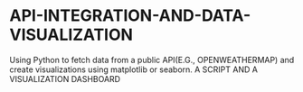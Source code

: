 # API-INTEGRATION-AND-DATA-VISUALIZATION
Using  Python to fetch data from a public API(E.G., OPENWEATHERMAP) and create visualizations using matplotlib or seaborn.  A SCRIPT AND A VISUALIZATION DASHBOARD
